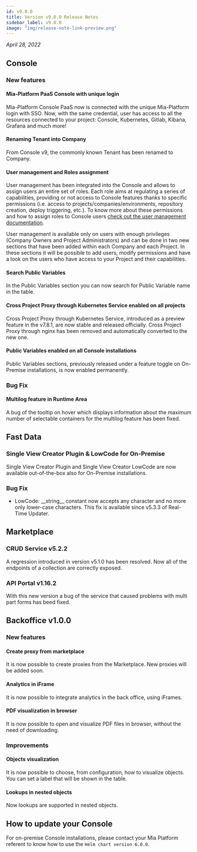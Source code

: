 ```yaml
---
id: v9.0.0
title: Version v9.0.0 Release Notes
sidebar_label: v9.0.0
image: "img/release-note-link-preview.png"
---
```


_April 28, 2022_

## Console

### New features

#### Mia-Platform PaaS Console with unique login

Mia-Platform Console PaaS now is connected with the unique Mia-Platform login with SSO. 
Now, with the same credential, user has access to all the resources connected to your project: Console, Kubernetes, Gitlab, Kibana, Grafana and much more!

#### Renaming Tenant into Company

From Console v9, the commonly known Tenant has been renamed to Company.

#### User management and Roles assignment

User management has been integrated into the Console and allows to assign users an entire set of roles. Each role aims at regulating a series of capabilities, providing or not access to Console features thanks to specific permissions (i.e. access to projects/companies/environments, repository creation, deploy triggering, etc.). To know more about these permissions and how to assign roles to Console users [check out the user management documentation](../../development_suite/api-console/user-management).

User management is available only on users with enough privileges (Company Owners and Project Administrators) and can be done in two new sections that have been added within each Company and each Project.
In these sections it will be possible to add users, modify permissions and have a look on the users who have access to your Project and their capabilities.

#### Search Public Variables

In the Public Variables section you can now search for Public Variable name in the table.

#### Cross Project Proxy through Kubernetes Service enabled on all projects

Cross Project Proxy through Kubernetes Service, introduced as a preview feature in the v7.8.1, are now stable and released officially. Cross Project Proxy through nginx has been removed and automatically converted to the new one. 

#### Public Variables enabled on all Console installations

Public Variables sections, previously released under a feature toggle on On-Premise installations, is now enabled permanently. 

### Bug Fix

#### Multilog feature in Runtime Area

A bug of the tooltip on hover which displays information about the maximum number of selectable containers for the multilog feature has been fixed.


## Fast Data

### Single View Creator Plugin & LowCode for On-Premise

Single View Creator Plugin and Single View Creator LowCode are now available out-of-the-box also for On-Premise installations.

### Bug Fix

- LowCode: \_\_string\_\_ constant now accepts any character and no more only lower-case characters. This fix is available since v5.3.3 of Real-Time Updater.


## Marketplace

### CRUD Service v5.2.2

A regression introduced in version v5.1.0 has been resolved. Now all of the endpoints of a collection are correctly exposed.

### API Portal v1.16.2

With this new version a bug of the service that caused problems with multi part forms has beed fixed.


## Backoffice v1.0.0

### New features

#### Create proxy from marketplace

It is now possible to create proxies from the Marketplace. 
New proxies will be added soon.

#### Analytics in iFrame

It is now possible to integrate analytics in the back office, using iFrames.

#### PDF visualization in browser

It is now possible to open and visualize PDF files in browser, without the need of downloading.

### Improvements

#### Objects visualization

It is now possible to choose, from configuration, how to visualize objects. You can set a label that will be shown in the table.

#### Lookups in nested objects

Now lookups are supported in nested objects.

## How to update your Console

For on-premise Console installations, please contact your Mia Platform referent to know how to use the `Helm chart version 6.0.0`.
